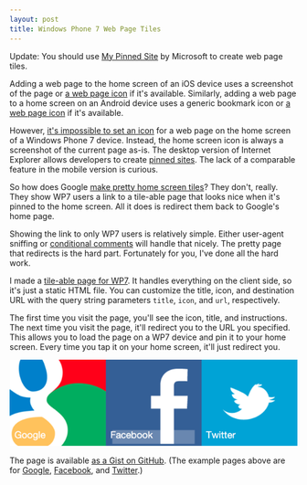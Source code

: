 ```yaml
---
layout: post
title: Windows Phone 7 Web Page Tiles
---
```


<aside>Update: You should use <a href="http://www.buildmypinnedsite.com/">My Pinned Site</a> by Microsoft to create web page tiles.</aside>

Adding a web page to the home screen of an iOS device uses a
screenshot of the page or [a web page icon][1] if it's available.
Similarly, adding a web page to a home screen on an Android device
uses a generic bookmark icon or [a web page icon][2] if it's
available.

However, [it's impossible to set an icon][3] for a web page on the
home screen of a Windows Phone 7 device. Instead, the home screen
icon is always a screenshot of the current page as-is. The desktop
version of Internet Explorer allows developers to create [pinned
sites][4]. The lack of a comparable feature in the mobile version
is curious.

So how does Google [make pretty home screen tiles][5]? They don't,
really. They show WP7 users a link to a tile-able page that looks
nice when it's pinned to the home screen. All it does is redirect
them back to Google's home page.

Showing the link to only WP7 users is relatively simple. Either
user-agent sniffing or [conditional comments][6] will handle that
nicely. The pretty page that redirects is the hard part. Fortunately
for you, I've done all the hard work.

I made a [tile-able page for WP7][7]. It handles everything on the
client side, so it's just a static HTML file. You can customize the
title, icon, and destination URL with the query string parameters
`title`, `icon`, and `url`, respectively.

The first time you visit the page, you'll see the icon, title, and
instructions. The next time you visit the page, it'll redirect you
to the URL you specified. This allows you to load the page on a WP7
device and pin it to your home screen. Every time you tap it on
your home screen, it'll just redirect you.

![Example home screen tiles][8]

The page is available [as a Gist on GitHub][9]. (The example pages
above are for [Google][10], [Facebook][11], and [Twitter][12].)

[1]: https://developer.apple.com/library/IOs/#documentation/AppleApplications/Reference/SafariWebContent/ConfiguringWebApplications/ConfiguringWebApplications.html
[2]: http://stackoverflow.com/questions/1951381/configuring-android-web-applications
[3]: http://stackoverflow.com/questions/5994380/windows-phone-7-internet-shortcut-icon
[4]: http://msdn.microsoft.com/en-us/library/IE/gg491731(v=vs.85).aspx
[5]: http://www.russellbeattie.com/blog/creating-a-pinnable-windows-phone-7-tile-for-your-website-like-google
[6]: http://blogs.msdn.com/b/iemobile/archive/2010/12/08/targeting-mobile-optimized-css-at-windows-phone-7.aspx
[7]: /static/pages/2012-02-03-wp7-tile.html
[8]: /static/images/2012/02/03/web-page-tiles.png
[9]: https://gist.github.com/tfausak/1727983
[10]: /static/pages/2012-02-03-wp7-tile.html?title=Google&icon=http://i.imgur.com/4UNSv.png&url=https://www.google.com/
[11]: /static/pages/2012-02-03-wp7-tile.html?title=Facebook&icon=http://i.imgur.com/wXxZR.png&url=https://www.facebook.com/
[12]: /static/pages/2012-02-03-wp7-tile.html?title=Twitter&icon=http://i.imgur.com/lfyve.png&url=https://twitter.com/
